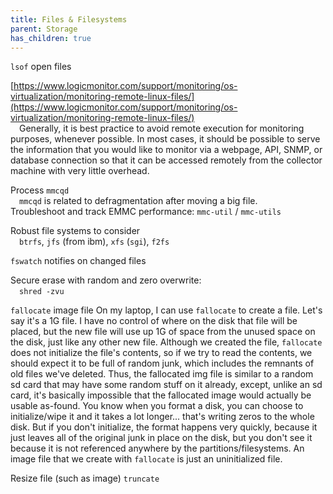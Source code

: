 ```yaml
---
title: Files & Filesystems
parent: Storage
has_children: true
---
```


 `lsof` open files  

 [https://www.logicmonitor.com/support/monitoring/os-virtualization/monitoring-remote-linux-files/](https://www.logicmonitor.com/support/monitoring/os-virtualization/monitoring-remote-linux-files/)  
  Generally, it is best practice to avoid remote execution for monitoring purposes, whenever possible. In most cases, it should be possible to serve the information that you would like to monitor via a webpage, API, SNMP, or database connection so that it can be accessed remotely from the collector machine with very little overhead.  

 Process `mmcqd`  
  `mmcqd` is related to defragmentation after moving a big file.  
 Troubleshoot and track EMMC performance: `mmc-util` / `mmc-utils`  

 Robust file systems to consider  
  `btrfs`, `jfs` \(from ibm\), `xfs` \(`sgi`\), `f2fs`  

 `fswatch` notifies on changed files  

 Secure erase with random and zero overwrite:  
  `shred -zvu`   

`fallocate` image file
	On my laptop, I can use `fallocate` to create a file. Let's say it's a 1G file. I have no control of where on the disk that file will be placed, but the new file will use up 1G of space from the unused space on the disk, just like any other new file. Although we created the file, `fallocate` does not initialize the file's contents, so if we try to read the contents, we should expect it to be full of random junk, which includes the remnants of old files we've deleted.
	Thus, the fallocated img file is similar to a random sd card that may have some random stuff on it already, except, unlike an sd card, it's basically impossible that the fallocated image would actually be usable as-found.
	You know when you format a disk, you can choose to initialize/wipe it and it takes a lot longer... that's writing zeros to the whole disk. But if you don't initialize, the format happens very quickly, because it just leaves all of the original junk in place on the disk, but you don't see it because it is not referenced anywhere by the partitions/filesystems.
	An image file that we create with `fallocate` is just an uninitialized file.

Resize file (such as image)
	`truncate`

